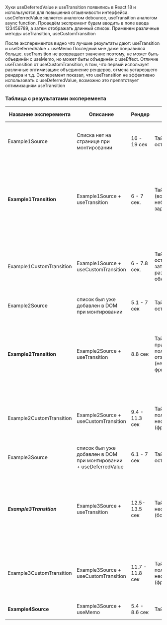 Хуки useDeferredValue и useTransition появились в React 18 и используются для  повышения отзывчивости интерфейса.
useDeferredValue является аналогом debounce, useTransition аналогом async function.
Проведём экспремент будем вводить в поле ввода 123456789, а затем отображать длинный список.
Применем различные методы useTransition, useCustomTransition

После эксперементов видно что лучшие результаты дают: useTransition и useDeferredValue + useMemo
Последний мне даже понравился больше.
useTransition не возвращает значение поэтому, не может быть объединён с useMemo, но может быты объединён с useEffect.
Отличие useTransition от useCustomTransition, в том, что первый использует различные оптимизации: объединение рендеров, отмена устаревшего рендера и т.д.
Эксперемент показал, что useTransition не эффективно использовать с useDeferredValue, возможно это препятствует оптимизациям useTransition
### Таблица с результатами эксперемента
| Название эксперемента      | Описание | Рендер | Поведение таймера | Поведение поля ввода |
| -------------------------- | -------- | ------ | ----------------- | -------------------- |
| Example1Source       | Списка нет на странице при монтировании      | 16 - 19 сек | Таймер остановился | Поле ввода: полностью неотзывчивое, пустое -> затем 123456789 |
| **Example1Transition**   | Example1Source + useTransition | 6 - 7 сек. | Таймер работает (возможно небольшая задержка) | Поле ввода: практически полностью отзывчивое (возможно небольшая задержка), пустое -> затем печатается каждый символ |
| Example1CustomTransition | Example1Source + useCustomTransition | 6 - 7.8 сек. | Таймер останавливается, затем несколько раз быстро обновляется | Поле ввода: сильно не отзывчивое (возможно небольшая задержка), пустое -> 12 -> 123456 -> 123456789 |
| Example2Source | список был уже добавлен в DOM при монтировании | 5.1 - 7 сек | Таймер остановился | Поле ввода: сильно неотзывчивое |
| **Example2Transition** | Example2Source + useTransition | 8.8 сек | Таймер практически полностью отзывчив (небольшие фризы) | Поле ввода: практически полностью отзывчивое (возможно небольшая задержка), пустое -> затем печатается каждый символ |
| Example2CustomTransition | Example2Source + useCustomTransition | 9.4 - 11.3 сек | Таймер полностью неотзывчив (фризы) | Поле ввода: практически полностью неотзывчивое , пустое -> 1234 -> 123456 -> 123456789 |
| Example3Source | список был уже добавлен в DOM при монтировании + useDeferredValue | 6.1 - 7 сек | Таймер остановился | Поле ввода: сильно неотзывчивое |
| ***Example3Transition*** | Example3Source + useTransition | 12.5-13.5 сек | Таймер сильно неотзывчив (большие фризы) | Поле ввода: практически полностью отзывчивое (возможно небольшая задержка), пустое -> затем печатается каждый символ |
| Example3CustomTransition | Example3Source + useCustomTransition | 11.7 - 11.8 сек | Таймер полностью неотзывчив (фризы) | Поле ввода: практически полностью неотзывчивое , пустое -> 1234 -> 123456 -> 123456789 |
| **Example4Source** | Example3Source + useMemo | 5.4 - 8.6 сек | Таймер рабоатет | Поле ввода: полностью отзывчивое |



